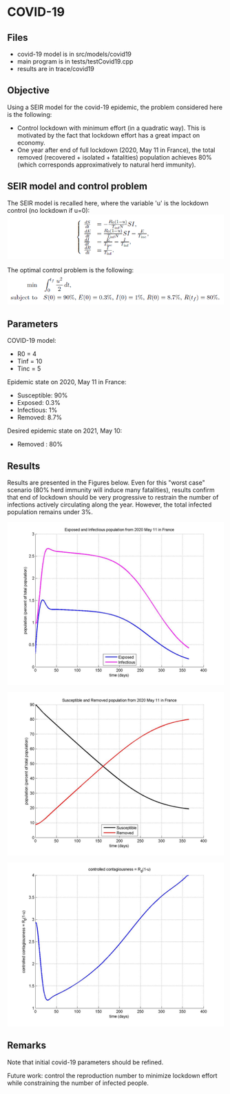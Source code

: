COVID-19
===========

Files
----------
+ covid-19 model is in src/models/covid19
+ main program is in tests/testCovid19.cpp
+ results are in trace/covid19

Objective
----------
Using a SEIR model for the covid-19 epidemic, the problem considered here is the following:
+ Control lockdown with minimum effort (in a quadratic way). This is motivated by the fact that lockdown effort has a great impact on economy.
+ One year after end of full lockdown (2020, May 11 in France), the total removed (recovered + isolated + fatalities) population achieves 80% (which corresponds approximatively to natural herd immunity).

SEIR model and control problem
----------
The SEIR model is recalled here, where the variable 'u' is the lockdown control (no lockdown if u=0):
![](SEIR.png)

The optimal control problem is the following:
![](OCP.png)

Parameters
----------
COVID-19 model:
+ R0 = 4
+ Tinf = 10
+ Tinc = 5

Epidemic state on 2020, May 11 in France:
+ Susceptible: 90%
+ Exposed: 0.3%
+ Infectious: 1%
+ Removed: 8.7%

Desired epidemic state on 2021, May 10:
+ Removed : 80%

Results
----------
Results are presented in the Figures below. Even for this "worst case" scenario (80% herd immunity will induce many fatalities), results confirm that end of lockdown should be very progressive to restrain the number of infections actively circulating along the year.
However, the total infected population remains under 3%.

![](EI.jpg)

![](SR.jpg)

![](Rt.jpg)

Remarks
----------
Note that initial covid-19 parameters should be refined.

Future work: control the reproduction number to minimize lockdown effort while constraining the number of infected people.
